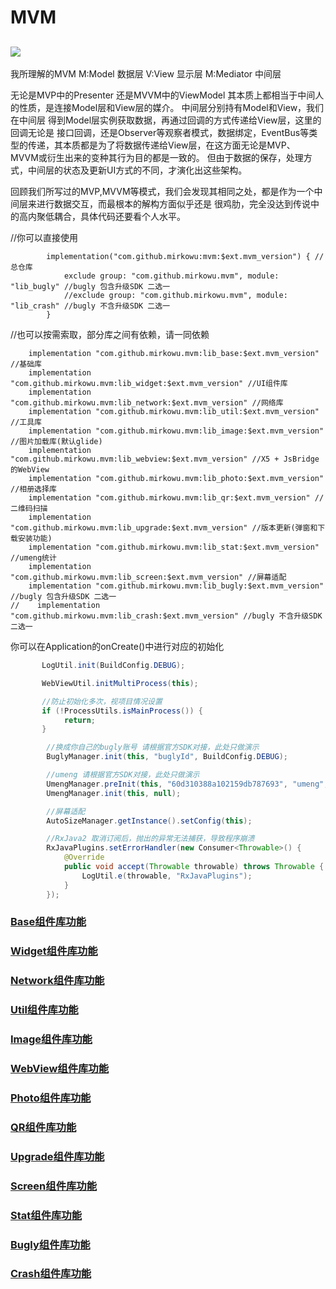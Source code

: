 # MVM
[![](https://jitpack.io/v/mirkowu/mvm.svg)](https://jitpack.io/#mirkowu/mvm)
-----------------------------------
我所理解的MVM
M:Model 数据层
V:View 显示层
M:Mediator 中间层


无论是MVP中的Presenter 还是MVVM中的ViewModel 其本质上都相当于中间人的性质，是连接Model层和View层的媒介。
中间层分别持有Model和View，我们在中间层 得到Model层实例获取数据，再通过回调的方式传递给View层，这里的回调无论是
接口回调，还是Observer等观察者模式，数据绑定，EventBus等类型的传递，其本质都是为了将数据传递给View层，在这方面无论是MVP、
MVVM或衍生出来的变种其行为目的都是一致的。
但由于数据的保存，处理方式，中间层的状态及更新UI方式的不同，才演化出这些架构。

回顾我们所写过的MVP,MVVM等模式，我们会发现其相同之处，都是作为一个中间层来进行数据交互，而最根本的解构方面似乎还是
很鸡肋，完全没达到传说中的高内聚低耦合，具体代码还要看个人水平。

//你可以直接使用
```
        implementation("com.github.mirkowu:mvm:$ext.mvm_version") { //总仓库
            exclude group: "com.github.mirkowu.mvm", module: "lib_bugly" //bugly 包含升级SDK 二选一
            //exclude group: "com.github.mirkowu.mvm", module: "lib_crash" //bugly 不含升级SDK 二选一
        }

```
//也可以按需索取，部分库之间有依赖，请一同依赖
```
    implementation "com.github.mirkowu.mvm:lib_base:$ext.mvm_version" //基础库
    implementation "com.github.mirkowu.mvm:lib_widget:$ext.mvm_version" //UI组件库
    implementation "com.github.mirkowu.mvm:lib_network:$ext.mvm_version" //网络库
    implementation "com.github.mirkowu.mvm:lib_util:$ext.mvm_version" //工具库
    implementation "com.github.mirkowu.mvm:lib_image:$ext.mvm_version" //图片加载库(默认glide)
    implementation "com.github.mirkowu.mvm:lib_webview:$ext.mvm_version" //X5 + JsBridge 的WebView
    implementation "com.github.mirkowu.mvm:lib_photo:$ext.mvm_version" //相册选择库
    implementation "com.github.mirkowu.mvm:lib_qr:$ext.mvm_version" //二维码扫描
    implementation "com.github.mirkowu.mvm:lib_upgrade:$ext.mvm_version" //版本更新(弹窗和下载安装功能)
    implementation "com.github.mirkowu.mvm:lib_stat:$ext.mvm_version" //umeng统计
    implementation "com.github.mirkowu.mvm:lib_screen:$ext.mvm_version" //屏幕适配
    implementation "com.github.mirkowu.mvm:lib_bugly:$ext.mvm_version" //bugly 包含升级SDK 二选一
//    implementation "com.github.mirkowu.mvm:lib_crash:$ext.mvm_version" //bugly 不含升级SDK 二选一
```

你可以在Application的onCreate()中进行对应的初始化
```java
       LogUtil.init(BuildConfig.DEBUG);

       WebViewUtil.initMultiProcess(this);

       //防止初始化多次，视项目情况设置
       if (!ProcessUtils.isMainProcess()) {
            return;
       }

        //换成你自己的bugly账号 请根据官方SDK对接，此处只做演示
        BuglyManager.init(this, "buglyId", BuildConfig.DEBUG);

        //umeng 请根据官方SDK对接，此处只做演示
        UmengManager.preInit(this, "60d310388a102159db787693", "umeng", BuildConfig.DEBUG);
        UmengManager.init(this, null);

        //屏幕适配
        AutoSizeManager.getInstance().setConfig(this);

        //RxJava2 取消订阅后，抛出的异常无法捕获，导致程序崩溃
        RxJavaPlugins.setErrorHandler(new Consumer<Throwable>() {
            @Override
            public void accept(Throwable throwable) throws Throwable {
                LogUtil.e(throwable, "RxJavaPlugins");
            }
        });
```

### [Base组件库功能](https://github.com/MirkoWu/MVM/tree/master/lib_base)

### [Widget组件库功能](https://github.com/MirkoWu/MVM/tree/master/lib_widget)

### [Network组件库功能](https://github.com/MirkoWu/MVM/tree/master/lib_network)

### [Util组件库功能](https://github.com/MirkoWu/MVM/tree/master/lib_util)

### [Image组件库功能](https://github.com/MirkoWu/MVM/tree/master/lib_image)

### [WebView组件库功能](https://github.com/MirkoWu/MVM/tree/master/lib_webview)

### [Photo组件库功能](https://github.com/MirkoWu/MVM/tree/master/lib_photo)

### [QR组件库功能](https://github.com/MirkoWu/MVM/tree/master/lib_qr)

### [Upgrade组件库功能](https://github.com/MirkoWu/MVM/tree/master/lib_upgrade)

### [Screen组件库功能](https://github.com/MirkoWu/MVM/tree/master/lib_screen)

### [Stat组件库功能](https://github.com/MirkoWu/MVM/tree/master/lib_stat)

### [Bugly组件库功能](https://github.com/MirkoWu/MVM/tree/master/lib_bugly)

### [Crash组件库功能](https://github.com/MirkoWu/MVM/tree/master/lib_crash)



